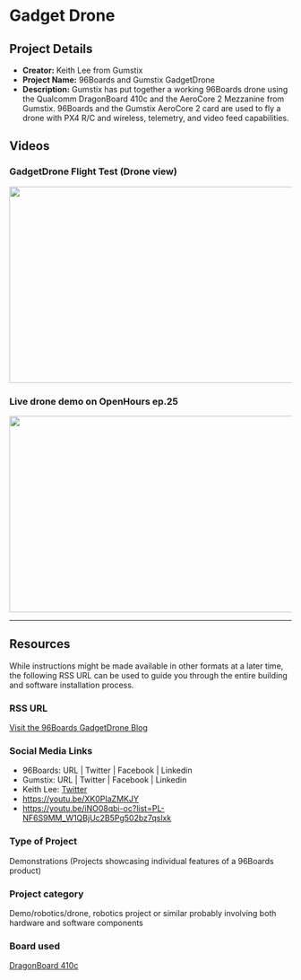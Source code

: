 # Gadget Drone

## Project Details

- **Creator:** Keith Lee from Gumstix
- **Project Name:** 96Boards and Gumstix GadgetDrone
- **Description:** Gumstix has put together a working 96Boards drone using the Qualcomm DragonBoard 410c and the AeroCore 2 Mezzanine from Gumstix. 96Boards and the Gumstix AeroCore 2 card are used to fly a drone with PX4 R/C and wireless, telemetry, and video feed capabilities.

## Videos

### GadgetDrone Flight Test (Drone view)

[<img src="https://github.com/96boards/website/blob/master/96Boards.org/Projects/GadgetDrone/Images/GadgetDrone_VideoImage_OnboardCameraFlight.png?raw=true" data-canonical-src="https://github.com/96boards/website/blob/master/96Boards.org/Projects/GadgetDrone/Images/GadgetDrone_VideoImage_OnboardCameraFlight.png?raw=true" width="600" height="350" />](https://youtu.be/XK0PIaZMKJY)

### Live drone demo on OpenHours ep.25

[<img src="https://github.com/96boards/website/blob/master/96Boards.org/Projects/GadgetDrone/Images/GadgetDrone_VideoImage_OpenHours.png?raw=true" data-canonical-src="https://github.com/96boards/website/blob/master/96Boards.org/Projects/GadgetDrone/Images/GadgetDrone_VideoImage_OpenHours.png?raw=true" width="600" height="350" />](https://youtu.be/iNO08qbi-oc?list=PL-NF6S9MM_W1QBjUc2B5Pg502bz7qslxk)

****

## Resources

While instructions might be made available in other formats at a later time, the following RSS URL can be used to guide you through the entire building and software installation process.

### RSS URL

[Visit the 96Boards GadgetDrone Blog](http://www.96boards.org/blog/diy-drone-featuring-gumstix-96boards-take-flight-openhours/)

### Social Media Links

- 96Boards: URL | Twitter | Facebook | Linkedin
- Gumstix: URL | Twitter | Facebook | Linkedin
- Keith Lee: [Twitter](https://twitter.com/gstixguru)
- https://youtu.be/XK0PIaZMKJY
- https://youtu.be/iNO08qbi-oc?list=PL-NF6S9MM_W1QBjUc2B5Pg502bz7qslxk

### Type of Project

Demonstrations (Projects showcasing individual features of a 96Boards product)

### Project category

Demo/robotics/drone, robotics project or similar probably involving both hardware and software components

### Board used

[DragonBoard 410c](http://www.96boards.org/product/dragonboard410c/)
